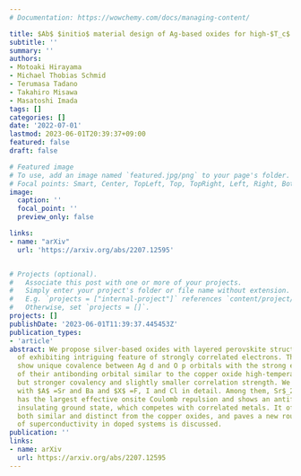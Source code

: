 ```yaml
---
# Documentation: https://wowchemy.com/docs/managing-content/

title: $Ab$ $initio$ material design of Ag-based oxides for high-$T_c$ superconductor
subtitle: ''
summary: ''
authors:
- Motoaki Hirayama
- Michael Thobias Schmid
- Terumasa Tadano
- Takahiro Misawa
- Masatoshi Imada
tags: []
categories: []
date: '2022-07-01'
lastmod: 2023-06-01T20:39:37+09:00
featured: false
draft: false

# Featured image
# To use, add an image named `featured.jpg/png` to your page's folder.
# Focal points: Smart, Center, TopLeft, Top, TopRight, Left, Right, BottomLeft, Bottom, BottomRight.
image:
  caption: ''
  focal_point: ''
  preview_only: false

links:
- name: "arXiv"
  url: 'https://arxiv.org/abs/2207.12595'


# Projects (optional).
#   Associate this post with one or more of your projects.
#   Simply enter your project's folder or file name without extension.
#   E.g. `projects = ["internal-project"]` references `content/project/deep-learning/index.md`.
#   Otherwise, set `projects = []`.
projects: []
publishDate: '2023-06-01T11:39:37.445453Z'
publication_types:
- 'article'
abstract: We propose silver-based oxides with layered perovskite structure as candidates
  of exhibiting intriguing feature of strongly correlated electrons. The compounds
  show unique covalence between Ag d and O p orbitals with the strong electron correlation
  of their antibonding orbital similar to the copper oxide high-temperature superconductors,
  but stronger covalency and slightly smaller correlation strength. We examine $A_2$AgO$_2X_2$
  with $A$ =Sr and Ba and $X$ =F, I and Cl in detail. Among them, Sr$_2$AgO$_2$F$_2$
  has the largest effective onsite Coulomb repulsion and shows an antiferromagnetic
  insulating ground state, which competes with correlated metals. It offers features
  both similar and distinct from the copper oxides, and paves a new route. The possibility
  of superconductivity in doped systems is discussed.
publication: ''
links:
- name: arXiv
  url: https://arxiv.org/abs/2207.12595
---
```

